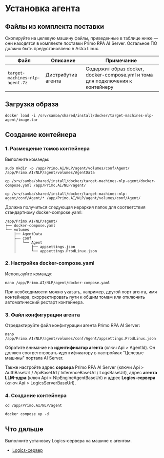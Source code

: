 # Установка агента 

## Файлы из комплекта поставки

Скопируйте на целевую машину файлы, приведенные в таблице ниже — они находятся в комплекте поставки Primo RPA AI Server. Остальное ПО должно быть предустановлено в Astra Linux.

| Файл                           | Описание           | Примечание                                                                    |
| ------------------------------ | ------------------ | ----------------------------------------------------------------------------- |
| `target-machines-nlp-agent.7z` | Дистрибутив агента | Содержит образ docker, docker-compose.yml и тома для подключения к контейнеру |

## Загрузка образа

```
docker load -i /srv/samba/shared/install/docker/target-machines-nlp-agent/image.tar
```

## Создание контейнера

### 1. Размещение томов контейнера

Выполните команды:
```
sudo mkdir -p /app/Primo.AI/NLP/agent/volumes/conf/Agent/ /app/Primo.AI/NLP/agent/volumes/AgentData
```
```
cp /srv/samba/shared/install/docker/target-machines-nlp-agent/docker-compose.yaml /app/Primo.AI/NLP/agent/
```
```
cp /srv/samba/shared/install/docker/target-machines-nlp-agent/conf/Agent/* /app/Primo.AI/NLP/agent/volumes/conf/Agent/
```

Должна получиться следующая иерархия папок для соответствия стандартному docker-compose.yaml:
```
/app/Primo.AI/NLP/agent/
├── docker-compose.yaml
└── volumes
    ├── AgentData
    ├── conf
    │   └── Agent
    │       ├── appsettings.json
    │       └── appsettings.ProdLinux.json
```

### 2. Настройка docker-compose.yaml
Используйте команду:
```
nano /app/Primo.AI/NLP/agent/docker-compose.yaml
```
При необходимости можно указать, например, другой порт агента, имя контейнера, скорректировать пути к общим томам или отключить автоматический рестарт контейнера.

### 3. Файл конфигурации агента

Отредактируйте файл конфигурации агента Primo RPA AI Server:
```
nano /app/Primo.AI/NLP/agent/volumes/conf/Agent/appsettings.ProdLinux.json
```

Обратите внимание на **идентификатор агента** (ключ Api > AgentId). Он должен соответствовать идентификатору в настройках "Целевые машины" портала AI Server.

Также настройте адрес **сервера** Primo RPA AI Server (ключи Api > AuthBaseUrl / ApiBaseUrl / InferenceBaseUrl / LogsBaseUrl), адрес **агента LLM-ядра** (ключ Api > NlpEngineAgentBaseUrl) и адрес **Logics-сервера** (ключ Api > LogicsServerBaseUrl).

### 4. Создание контейнера

```
cd /app/Primo.AI/NLP/agent
```
```
docker compose up -d
```

## Что дальше
Выполните установку Logics-сервера на машине с агентом.
* [Logics-сервер](https://docs.primo-rpa.ru/primo-rpa/primo-rpa-ai-server/installing/linux/target-machines-nlp/installation-logics-server)

